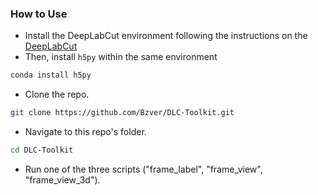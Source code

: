 ### How to Use

- Install the DeepLabCut environment following the instructions on the [DeepLabCut](https://github.com/DeepLabCut/DeepLabCut)
- Then, install `h5py` within the same environment
```bash
conda install h5py
```
- Clone the repo.
```bash
git clone https://github.com/Bzver/DLC-Toolkit.git
```
- Navigate to this repo's folder.
```bash
cd DLC-Toolkit
```
- Run one of the three scripts ("frame_label", "frame_view", "frame_view_3d").